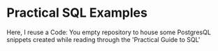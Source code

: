 # Practical SQL Examples

Here, I reuse a Code: You empty repository to house some PostgresQL snippets created while reading through the 'Practical Guide to SQL' 
